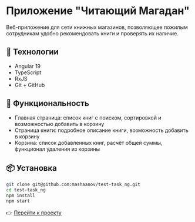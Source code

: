 # Приложение "Читающий Магадан"

Веб-приложение для сети книжных магазинов, позволяющее пожилым сотрудникам удобно рекомендовать книги и проверять их наличие.

## 🚀 Технологии

- Angular 19
- TypeScript
- RxJS
- Git + GitHub

## 📄 Функциональность

- Главная страница: список книг с поиском, сортировкой и возможностью добавить в корзину
- Страница книги: подробное описание книги, возможность добавить в корзину
- Корзина: список добавленных книг, расчёт общей суммы, функционал удаления из корзины

## 📦 Установка

```bash
git clone git@github.com:mashaanov/test-task_ng.git
cd test-task_ng
npm install
npm start
```

👉 [Перейти к проекту](https://mashaanov.github.io/test-task_ng/)

